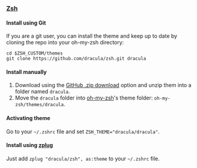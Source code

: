 ### [Zsh](http://zsh.org/)

#### Install using Git

If you are a git user, you can install the theme and keep up to date by cloning the repo into your oh-my-zsh directory:

    cd $ZSH_CUSTOM/themes
    git clone https://github.com/dracula/zsh.git dracula

#### Install manually

1.  Download using the [GitHub .zip download](https://github.com/dracula/zsh/archive/master.zip) option and unzip them into a folder named `dracula`.
2.  Move the `dracula` folder into [oh-my-zsh](https://github.com/robbyrussell/oh-my-zsh/)'s theme folder: `oh-my-zsh/themes/dracula`.

#### Activating theme

Go to your `~/.zshrc` file and set `ZSH_THEME="dracula/dracula"`.

#### Install using [zplug](https://github.com/zplug/zplug)

Just add `zplug "dracula/zsh", as:theme` to your `~/.zshrc` file.
